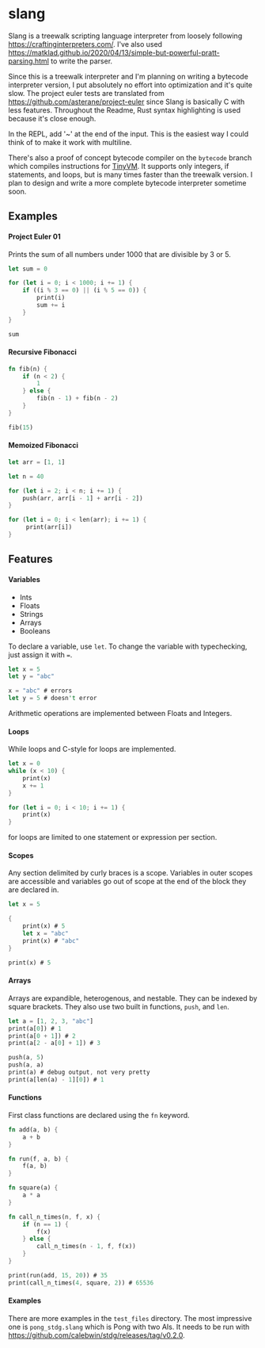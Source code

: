 # slang

Slang is a treewalk scripting language interpreter from loosely following https://craftinginterpreters.com/. I've also used <https://matklad.github.io/2020/04/13/simple-but-powerful-pratt-parsing.html> to write the parser.

Since this is a treewalk interpreter and I'm planning on writing a bytecode interpreter version, I put absolutely no effort into optimization and it's quite slow. The project euler tests are translated from <https://github.com/asterane/project-euler> since Slang is basically C with less features. Throughout the Readme, Rust syntax highlighting is used because it's close enough.

In the REPL, add '~' at the end of the input. This is the easiest way I could think of to make it work with multiline.

There's also a proof of concept bytecode compiler on the `bytecode` branch which compiles instructions for [TinyVM](https://github.com/mkhan45/tinyvm/tree/less_simple). It supports only integers, if statements, and loops, but is many times faster than the treewalk version. I plan to design and write a more complete bytecode interpreter sometime soon.

## Examples

#### Project Euler 01

Prints the sum of all numbers under 1000 that are divisible by 3 or 5.

```rust
let sum = 0

for (let i = 0; i < 1000; i += 1) {
    if ((i % 3 == 0) || (i % 5 == 0)) {
        print(i)
        sum += i
    }
}

sum
```

#### Recursive Fibonacci
```rust
fn fib(n) {
    if (n < 2) {
        1
    } else {
        fib(n - 1) + fib(n - 2)
    }
}

fib(15)
```

#### Memoized Fibonacci
```rust
let arr = [1, 1]

let n = 40

for (let i = 2; i < n; i += 1) {
    push(arr, arr[i - 1] + arr[i - 2])
}

for (let i = 0; i < len(arr); i += 1) {
     print(arr[i])
}
```

## Features

#### Variables

- Ints
- Floats
- Strings
- Arrays
- Booleans

To declare a variable, use `let`. To change the variable with typechecking, just assign it with `=`.

```rust
let x = 5
let y = "abc"

x = "abc" # errors
let y = 5 # doesn't error
```

Arithmetic operations are implemented between Floats and Integers.

#### Loops

While loops and C-style for loops are implemented.

```rust
let x = 0
while (x < 10) {
    print(x)
    x += 1
}

for (let i = 0; i < 10; i += 1) {
    print(x)
}
```

for loops are limited to one statement or expression per section.

#### Scopes

Any section delimited by curly braces is a scope. Variables in outer scopes are accessible and variables go out of scope at the end of the block they are declared in.

```rust
let x = 5

{
    print(x) # 5
    let x = "abc"
    print(x) # "abc"
}

print(x) # 5
```

#### Arrays

Arrays are expandible, heterogenous, and nestable. They can be indexed by square brackets. They also use two built in functions, `push`, and `len`.

```rust
let a = [1, 2, 3, "abc"]
print(a[0]) # 1
print(a[0 + 1]) # 2 
print(a[2 - a[0] + 1]) # 3

push(a, 5)
push(a, a)
print(a) # debug output, not very pretty
print(a[len(a) - 1][0]) # 1
```

#### Functions

First class functions are declared using the `fn` keyword.

```rust
fn add(a, b) {
    a + b
}

fn run(f, a, b) {
    f(a, b)
}

fn square(a) {
    a * a
}

fn call_n_times(n, f, x) {
    if (n == 1) {
        f(x)
    } else {
        call_n_times(n - 1, f, f(x))
    }
}

print(run(add, 15, 20)) # 35
print(call_n_times(4, square, 2)) # 65536
```

#### Examples

There are more examples in the `test_files` directory. The most impressive one is `pong_stdg.slang` which is Pong with two AIs. It needs to be run with <https://github.com/calebwin/stdg/releases/tag/v0.2.0>.
